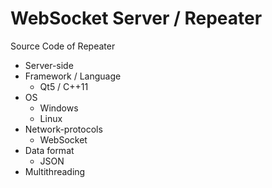 ﻿# WebSocket Server / Repeater

Source Code of Repeater

- Server-side
- Framework / Language
  - Qt5 / C++11
- OS
  - Windows
  - Linux
- Network-protocols
  - WebSocket
- Data format
  - JSON
- Multithreading
